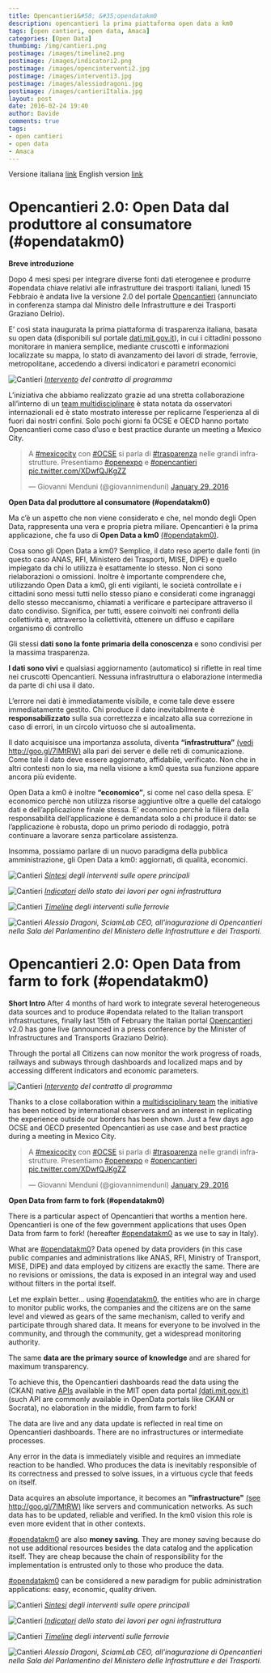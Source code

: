 ```yaml
---
title: Opencantieri&#58; &#35;opendatakm0
description: opencantieri la prima piattaforma open data a km0
tags: [open cantieri, open data, Amaca]
categories: [Open Data]
thumbimg: /img/cantieri.png
postimage: /images/timeline2.png
postimage: /images/indicatori2.png
postimage: /images/opencinterventi2.jpg
postimage: /images/interventi3.jpg
postimage: /images/alessiodragoni.jpg 
postimage: /images/cantieriItalia.jpg
layout: post
date: 2016-02-24 19:40
author: Davide
comments: true
tags:
- open cantieri
- open data
- Amaca
---
```


<a name="abcc"></a>

Versione italiana [link](#abcc)
English version [link](#aabb)  


Opencantieri 2.0: Open Data dal produttore al consumatore (#opendatakm0)
====

**Breve introduzione**

Dopo 4 mesi spesi per integrare diverse fonti dati eterogenee e produrre #opendata chiave relativi alle infrastrutture dei trasporti italiani, lunedì 15 Febbraio è andata live la versione 2.0 del portale [Opencantieri](http://opencantieri.mit.gov.it/) (annunciato in conferenza stampa dal Ministro delle Infrastrutture e dei Trasporti Graziano Delrio).

E’ così stata inaugurata la  prima piattaforma di trasparenza italiana, basata su open data (disponibili sul portale [dati.mit.gov.it](http://dati.mit.gov.it/catalog/dataset)), in cui i cittadini possono monitorare in maniera semplice, mediante cruscotti e informazioni localizzate su mappa, lo stato di avanzamento dei lavori di strade, ferrovie, metropolitane, accedendo a diversi indicatori e parametri economici

![Cantieri](https://github.com/sciamlab/blog/blob/gh-pages/images/interventi3.jpg?raw=true)
*[Intervento](http://opencantieri.mit.gov.it/contratti) del contratto di programma*

L’iniziativa che abbiamo realizzato grazie ad una stretta collaborazione all’interno di un [team multidisciplinare](http://opencantieri.mit.gov.it/crediti) è stata notata da osservatori internazionali ed è stato mostrato interesse per replicarne l’esperienza al di fuori dai nostri confini. Solo pochi giorni fa OCSE‬ e ‪‎OECD‬ hanno portato Opencantieri come caso d’uso e best practice durante un meeting a Mexico City.

<blockquote class="twitter-tweet" data-lang="en"><p lang="it" dir="ltr">A <a href="https://twitter.com/hashtag/mexicocity?src=hash">#mexicocity</a> con <a href="https://twitter.com/hashtag/OCSE?src=hash">#OCSE</a> si parla di <a href="https://twitter.com/hashtag/trasparenza?src=hash">#trasparenza</a> nelle grandi infrastrutture. Presentiamo <a href="https://twitter.com/hashtag/openexpo?src=hash">#openexpo</a> e <a href="https://twitter.com/hashtag/opencantieri?src=hash">#opencantieri</a> <a href="https://t.co/XDwfQJKgZZ">pic.twitter.com/XDwfQJKgZZ</a></p>&mdash; Giovanni Menduni (@giovannimenduni) <a href="https://twitter.com/giovannimenduni/status/693101424465432576">January 29, 2016</a></blockquote>
<script async src="//platform.twitter.com/widgets.js" charset="utf-8"></script>

**Open Data dal produttore al consumatore (#opendatakm0)**

Ma c’è un aspetto che non viene considerato e che, nel mondo degli Open Data, rappresenta una vera e propria pietra miliare. Opencantieri è la prima applicazione, che fa uso di **Open Data a km0** [(#opendatakm0)](https://twitter.com/search?f=tweets&q=%23opendatakm0&src=typd).

Cosa sono gli Open Data a km0? Semplice, il dato reso aperto dalle fonti (in questo caso ANAS, RFI, Ministero dei Trasporti, MISE, DIPE) e quello impiegato da chi lo utilizza è esattamente lo stesso. Non ci sono rielaborazioni o omissioni. Inoltre è importante comprendere che, utilizzando Open Data a km0, gli enti vigilanti, le società controllate e i cittadini sono messi tutti nello stesso piano e considerati come ingranaggi dello stesso meccanismo, chiamati a verificare e partecipare attraverso il dato condiviso. Significa, per tutti, essere coinvolti nei confronti della collettività e, attraverso la collettività, ottenere un diffuso e capillare organismo di controllo

Gli stessi **dati sono la fonte primaria della conoscenza** e sono condivisi per la massima trasparenza.

**I dati sono vivi** e qualsiasi aggiornamento (automatico) si riflette in real time nei cruscotti Opencantieri. Nessuna infrastruttura o elaborazione intermedia da parte di chi usa il dato.

L’errore nei dati è immediatamente visibile, e come tale deve essere immediatamente gestito. Chi produce il dato inevitabilmente è **responsabilizzato** sulla sua correttezza e incalzato alla sua correzione in caso di errori, in un circolo virtuoso che si autoalimenta.

Il dato acquisisce una importanza assoluta, diventa **“infrastruttura”** [(vedi http://goo.gl/7lMtRW)](http://www.techeconomy.it/2016/01/27/open-data-tutta-colpa-un-not-available/) alla pari dei server e delle reti di comunicazione. Come tale il dato deve essere aggiornato, affidabile, verificato. Non che in altri contesti non lo sia, ma nella visione a km0 questa sua funzione appare ancora più evidente.

Open Data a km0 è inoltre **“economico”**, si come nel caso della spesa. E’ economico perchè non utilizza risorse aggiuntive oltre a quelle del catalogo dati e dell’applicazione finale stessa. E’ economico perchè la filiera della responsabilità dell’applicazione è demandata solo a chi produce il dato: se l’applicazione è robusta, dopo un primo periodo di rodaggio, potrà continuare a lavorare senza particolare assistenza.

Insomma, possiamo parlare di un nuovo paradigma della pubblica amministrazione, gli Open Data a km0: aggiornati, di qualità, economici.

![Cantieri](https://github.com/sciamlab/blog/blob/gh-pages/images/opencinterventi2.jpg?raw=true)
*[Sintesi](http://opencantieri.mit.gov.it/interventi) degli interventi sulle opere principali*

![Cantieri](https://github.com/sciamlab/blog/blob/gh-pages/images/indicatori2.png?raw=true)
*[Indicatori](http://opencantieri.mit.gov.it/indicatori) dello stato dei lavori per ogni infrastruttura*

![Cantieri](https://github.com/sciamlab/blog/blob/gh-pages/images/timeline2.png?raw=true)
*[Timeline](http://opencantieri.mit.gov.it/timeline5) degli interventi sulle ferrovie*

![Cantieri](https://github.com/sciamlab/blog/blob/gh-pages/images/alessiodragoni.jpg?raw=true)
*Alessio Dragoni, SciamLab CEO, all'inagurazione di Opencantieri nella Sala del Parlamentino del Ministero delle Infrastrutture e dei Trasporti.*



<a name="aabb"></a>

Opencantieri 2.0: Open Data from farm to fork (#opendatakm0)
====

**Short Intro**
After 4 months of hard work to integrate several heterogeneous data sources and to produce #opendata related to the Italian transport infrastructures, finally last 15th of February the Italian portal [Opencantieri](http://opencantieri.mit.gov.it/) v2.0 has gone live (announced in a press conference by the Minister of Infrastructures and Transports Graziano Delrio).

Through the portal all Citizens can now monitor the work progress of roads, railways and subways through dashboards and localized maps and by accessing different indicators and economic parameters. 

![Cantieri](https://github.com/sciamlab/blog/blob/gh-pages/images/interventi3.jpg?raw=true)
*[Intervento](http://opencantieri.mit.gov.it/contratti) del contratto di programma*

Thanks to a close collaboration within a [multidisciplinary team](http://opencantieri.mit.gov.it/crediti) the initiative has been noticed by international observers and an interest in replicating the experience outside our borders has been shown. Just a few days ago OCSE and OECD presented Opencantieri as use case and best practice during a meeting in Mexico City.

<blockquote class="twitter-tweet" data-lang="en"><p lang="it" dir="ltr">A <a href="https://twitter.com/hashtag/mexicocity?src=hash">#mexicocity</a> con <a href="https://twitter.com/hashtag/OCSE?src=hash">#OCSE</a> si parla di <a href="https://twitter.com/hashtag/trasparenza?src=hash">#trasparenza</a> nelle grandi infrastrutture. Presentiamo <a href="https://twitter.com/hashtag/openexpo?src=hash">#openexpo</a> e <a href="https://twitter.com/hashtag/opencantieri?src=hash">#opencantieri</a> <a href="https://t.co/XDwfQJKgZZ">pic.twitter.com/XDwfQJKgZZ</a></p>&mdash; Giovanni Menduni (@giovannimenduni) <a href="https://twitter.com/giovannimenduni/status/693101424465432576">January 29, 2016</a></blockquote>
<script async src="//platform.twitter.com/widgets.js" charset="utf-8"></script>

**Open Data from farm to fork (#opendatakm0)**

There is a particular aspect of Opencantieri that worths a mention here. Opencantieri is one of the few government applications that uses Open Data from farm to fork! (hereafter [#opendatakm0](https://twitter.com/search?f=tweets&q=%23opendatakm0&src=typd) as we use to say in Italy).

What are [#opendatakm0](https://twitter.com/search?f=tweets&q=%23opendatakm0&src=typd)? Data opened by data providers (in this case public companies and administrations like ANAS, RFI, Ministry of Transport, MISE, DIPE) and data employed by citizens are exactly the same. There are no revisions or omissions, the data is exposed in an integral way and used without filters in the portal itself.

Let me explain better… using [#opendatakm0](https://twitter.com/search?f=tweets&q=%23opendatakm0&src=typd), the entities who are in charge to monitor public works, the companies and the citizens are on the same level and viewed as gears of the same mechanism, called to verify and participate through shared data. It means for everyone to be involved in the community, and through the community, get a widespread monitoring authority.

The same **data are the primary source of knowledge** and are shared for maximum transparency.

To achieve this, the Opencantieri dashboards read the data using the (CKAN) native [APIs](http://docs.ckan.org/en/ckan-2.2/api.html) available in the MIT open data portal [(dati.mit.gov.it)](http://dati.mit.gov.it/catalog/dataset) (such API are commonly available in OpenData portals like CKAN or Socrata), no elaboration in the middle, from farm to fork!

The data are live and any data update is reflected in real time on Opencantieri dashboards. There are no infrastructures or intermediate processes.

Any error in the data is immediately visible and requires an immediate reaction to be handled. Who produces the data is inevitably responsible of its correctness and pressed to solve issues, in a virtuous cycle that feeds on itself.

Data acquires an absolute importance, it becomes an **"infrastructure"** [(see http://goo.gl/7lMtRW)](http://www.techeconomy.it/2016/01/27/open-data-tutta-colpa-un-not-available/) like servers and communication networks. As such data has to be updated, reliable and verified. In the km0 vision this role is even more evident that in other contexts.

[#opendatakm0](https://twitter.com/search?f=tweets&q=%23opendatakm0&src=typd) are also **money saving**. They are money saving because do not use additional resources besides the data catalog and the application itself. They are cheap because the chain of responsibility for the implementation is entrusted only to those who produce the data.

[#opendatakm0](https://twitter.com/search?f=tweets&q=%23opendatakm0&src=typd) can be considered a new paradigm for public administration applications: easy, economic, quality driven.

![Cantieri](https://github.com/sciamlab/blog/blob/gh-pages/images/opencinterventi2.jpg?raw=true)
*[Sintesi](http://opencantieri.mit.gov.it/interventi) degli interventi sulle opere principali*

![Cantieri](https://github.com/sciamlab/blog/blob/gh-pages/images/indicatori2.png?raw=true)
*[Indicatori](http://opencantieri.mit.gov.it/indicatori) dello stato dei lavori per ogni infrastruttura*

![Cantieri](https://github.com/sciamlab/blog/blob/gh-pages/images/timeline2.png?raw=true)
*[Timeline](http://opencantieri.mit.gov.it/timeline5) degli interventi sulle ferrovie*

![Cantieri](https://github.com/sciamlab/blog/blob/gh-pages/images/alessiodragoni.jpg?raw=true)
*Alessio Dragoni, SciamLab CEO, all'inagurazione di Opencantieri nella Sala del Parlamentino del Ministero delle Infrastrutture e dei Trasporti.*
